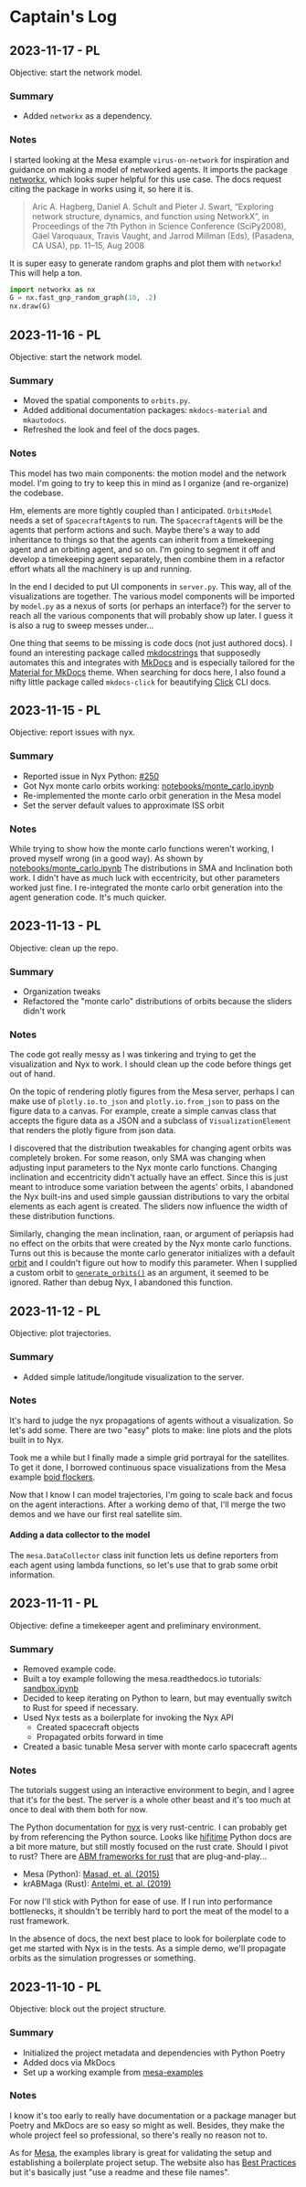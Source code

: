 # Captain's Log

## 2023-11-17 - PL
Objective: start the network model.

### Summary
- Added `networkx` as a dependency.

### Notes
I started looking at the Mesa example `virus-on-network` for inspiration and
guidance on making a model of networked agents. It imports the package
[networkx](https://networkx.org/), which looks super helpful for this use case.
The docs request citing the package in works using it, so here it is.

> Aric A. Hagberg, Daniel A. Schult and Pieter J. Swart, “Exploring network
> structure, dynamics, and function using NetworkX”, in Proceedings of the 7th
> Python in Science Conference (SciPy2008), Gäel Varoquaux, Travis Vaught, and
> Jarrod Millman (Eds), (Pasadena, CA USA), pp. 11–15, Aug 2008

It is super easy to generate random graphs and plot them with `networkx`! This
will help a ton.

```python
import networkx as nx
G = nx.fast_gnp_random_graph(10, .2)
nx.draw(G)
```

## 2023-11-16 - PL
Objective: start the network model.

### Summary
- Moved the spatial components to `orbits.py`.
- Added additional documentation packages: `mkdocs-material` and `mkautodocs`.
- Refreshed the look and feel of the docs pages.

### Notes
This model has two main components: the motion model and the network model. I'm
going to try to keep this in mind as I organize (and re-organize) the codebase.

Hm, elements are more tightly coupled than I anticipated. `OrbitsModel` needs a
set of `SpacecraftAgent`s to run. The `SpacecraftAgent`s will be the agents that
perform actions and such. Maybe there's a way to add inheritance to things so
that the agents can inherit from a timekeeping agent and an orbiting agent, and
so on. I'm going to segment it off and develop a timekeeping agent separately,
then combine them in a refactor effort whats all the machinery is up and
running.

In the end I decided to put UI components in `server.py`. This way, all of the
visualizations are together. The various model components will be imported by
`model.py` as a nexus of sorts (or perhaps an interface?) for the server to
reach all the various components that will probably show up later. I guess it is
also a rug to sweep messes under...

One thing that seems to be missing is code docs (not just authored docs). I
found an interesting package called
[mkdocstrings](https://mkdocstrings.github.io/) that supposedly automates this
and integrates with [MkDocs](https://www.mkdocs.org/) and is especially tailored
for the [Material for MkDocs](https://squidfunk.github.io/mkdocs-material/)
theme. When searching for docs here, I also found a nifty little package called
`mkdocs-click` for beautifying [Click](https://click.palletsprojects.com/) CLI
docs.

## 2023-11-15 - PL
Objective: report issues with nyx.

### Summary
- Reported issue in Nyx Python: [#250](https://github.com/nyx-space/nyx/issues/250)
- Got Nyx monte carlo orbits working: [notebooks/monte_carlo.ipynb](../notebooks/monte_carlo.ipynb)
- Re-implemented the monte carlo orbit generation in the Mesa model
- Set the server default values to approximate ISS orbit

### Notes
While trying to show how the monte carlo functions weren't working, I proved
myself wrong (in a good way). As shown by [notebooks/monte_carlo.ipynb](../notebooks/monte_carlo.ipynb)
The distributions in SMA and Inclination both work. I didn't have as much luck
with eccentricity, but other parameters worked just fine. I re-integrated the
monte carlo orbit generation into the agent generation code. It's much quicker.

## 2023-11-13 - PL
Objective: clean up the repo.

### Summary
- Organization tweaks
- Refactored the "monte carlo" distributions of orbits because the sliders
  didn't work

### Notes
The code got really messy as I was tinkering and trying to get the visualization
and Nyx to work. I should clean up the code before things get out of hand.

On the topic of rendering plotly figures from the Mesa server, perhaps I can
make use of `plotly.io.to_json` and `plotly.io.from_json` to pass on the figure
data to a canvas. For example, create a simple canvas class that accepts the
figure data as a JSON and a subclass of `VisualizationElement` that renders
the plotly figure from json data.

I discovered that the distribution tweakables for changing agent orbits was
completely broken. For some reason, only SMA was changing when adjusting input
parameters to the Nyx monte carlo functions. Changing inclination and
eccentricity didn't actually have an effect. Since this is just meant to
introduce some variation between the agents' orbits, I abandoned the Nyx
built-ins and used simple gaussian distributions to vary the orbital elements
as each agent is created. The sliders now influence the width of these
distribution functions.

Similarly, changing the mean inclination, raan, or argument of periapsis had
no effect on the orbits that were created by the Nyx monte carlo functions.
Turns out this is because the monte carlo generator initializes with a default
[orbit](https://github.com/nyx-space/nyx/blob/master/src/mc/generator.rs#L344)
and I couldn't figure out how to modify this parameter. When I supplied a custom
orbit to [`generate_orbits()`](https://github.com/nyx-space/nyx/blob/master/src/python/monte_carlo/mod.rs#L48C4-L77)
as an argument, it seemed to be ignored. Rather than debug Nyx, I abandoned this
function.

## 2023-11-12 - PL
Objective: plot trajectories.

### Summary
- Added simple latitude/longitude visualization to the server.

### Notes
It's hard to judge the nyx propagations of agents without a visualization. So
let's add some. There are two "easy" plots to make: line plots and the plots
built in to Nyx.

Took me a while but I finally made a simple grid portrayal for the satellites.
To get it done, I borrowed continuous space visualizations from the Mesa example
[boid flockers](https://github.com/projectmesa/mesa-examples/tree/10985d44091b9ba1ecebd013d2d2252e2116649b/examples/boid_flockers/boid_flockers).

Now that I know I can model trajectories, I'm going to scale back and focus on
the agent interactions. After a working demo of that, I'll merge the two demos
and we have our first real satellite sim.

#### Adding a data collector to the model
The `mesa.DataCollector` class init function lets us define reporters from each
agent using lambda functions, so let's use that to grab some orbit information.

## 2023-11-11 - PL
Objective: define a timekeeper agent and preliminary environment.

### Summary
- Removed example code.
- Built a toy example following the mesa.readthedocs.io tutorials:
  [sandbox.ipynb](../notebooks/sandbox.ipynb)
- Decided to keep iterating on Python to learn, but may eventually switch to
  Rust for speed if necessary.
- Used Nyx tests as a boilerplate for invoking the Nyx API
    - Created spacecraft objects
    - Propagated orbits forward in time
- Created a basic tunable Mesa server with monte carlo spacecraft agents

### Notes
The tutorials suggest using an interactive environment to begin, and I agree
that it's for the best. The server is a whole other beast and it's too much at
once to deal with them both for now.

The Python documentation for [nyx](https://nyxspace.com/nyxspace/user_guide/start/)
is very rust-centric. I can probably get by from referencing the Python source.
Looks like [hifitime](https://github.com/nyx-space/hifitime) Python docs are a
bit more mature, but still mostly focused on the rust crate. Should I pivot to
rust? There are [ABM frameworks for rust](https://github.com/krABMaga/krABMaga)
that are plug-and-play...

- Mesa (Python): [Masad, et. al. (2015)](https://conference.scipy.org/proceedings/scipy2015/pdfs/jacqueline_kazil.pdf)
- krABMaga (Rust): [Antelmi, et. al. (2019)](https://link.springer.com/chapter/10.1007/978-981-15-1078-6_2)

For now I'll stick with Python for ease of use. If I run into performance
bottlenecks, it shouldn't be terribly hard to port the meat of the model to a
rust framework.

In the absence of docs, the next best place to look for boilerplate code to get
me started with Nyx is in the tests. As a simple demo, we'll propagate orbits
as the simulation progresses or something.

## 2023-11-10 - PL
Objective: block out the project structure.

### Summary
- Initialized the project metadata and dependencies with Python Poetry
- Added docs via MkDocs
- Set up a working example from [mesa-examples](https://github.com/projectmesa/mesa-examples/tree/main/examples/virus_on_network)

### Notes
I know it's too early to really have documentation or a package manager but
Poetry and MkDocs are so easy so might as well. Besides, they make the whole
project feel so professional, so there's really no reason not to.

As for [Mesa](https://mesa.readthedocs.io/en/stable/overview.html), the examples
library is great for validating the setup and establishing a boilerplate project
setup. The website also has [Best Practices](https://mesa.readthedocs.io/en/stable/best-practices.html)
but it's basically just "use a readme and these file names".
